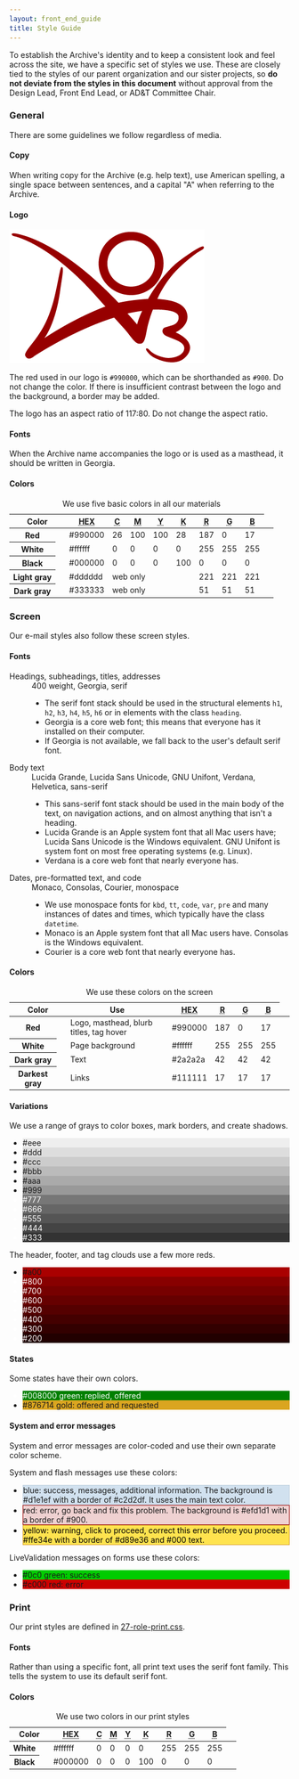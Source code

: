```yaml
---
layout: front_end_guide
title: Style Guide
---
```


To establish the Archive's identity and to keep a consistent look and feel across the site, we have a specific set of styles we use. These are closely tied to the styles of our parent organization and our sister projects, so **do not deviate from the styles in this document** without approval from the Design Lead, Front End Lead, or AD&T Committee Chair.

### General

There are some guidelines we follow regardless of media.

#### Copy

When writing copy for the Archive (e.g. help text), use American spelling, a single space between sentences, and a capital "A" when referring to the Archive.

#### Logo

![Archive logo](images/logo.png)

The red used in our logo is `#990000`, which can be shorthanded as `#900`. Do not change the color. If there is insufficient contrast between the logo and the background, a border may be added.

The logo has an aspect ratio of 117:80. Do not change the aspect ratio.

#### Fonts

When the Archive name accompanies the logo or is used as a masthead, it should be written in <span class="georgia serif">Georgia</span>.

#### Colors

<table summary="The five colors we use in our materials, and their hexadecimal, CMYK, and RGB values">
<caption>We use five basic colors in all our materials</caption>
<thead>
<tr>
<th scope="col" colspan="2">Color</th>
<th scope="col"><abbr title="hexadecimal">HEX</abbr></th>
<th scope="col"><abbr title="Cyan">C</abbr></th>
<th scope="col"><abbr title="Magenta">M</abbr></th>
<th scope="col"><abbr title="Yellow">Y</abbr></th>
<th scope="col"><abbr title="Key">K</abbr></th>
<th scope="col"><abbr title="Red">R</abbr></th>
<th scope="col"><abbr title="Green">G</abbr></th>
<th scope="col"><abbr title="Blue">B</abbr></th>
<td></td>
</tr>
</thead>
<tbody>
<tr>
<th scope="row">Red</th>
<td class="red color">&nbsp;</td>
<td>#990000</td>
<td>26</td>
<td>100</td>
<td>100</td>
<td>28</td>
<td>187</td>
<td>0</td>
<td>17</td>
<td class="red color">&nbsp;</td>
</tr>
<tr>
<th scope="row">White</th>
<td class="white color">&nbsp;</td>
<td>#ffffff</td>
<td>0</td>
<td>0</td>
<td>0</td>
<td>0</td>
<td>255</td>
<td>255</td>
<td>255</td>
<td class="white color">&nbsp;</td>
</tr>
<tr>
<th scope="row">Black</th>
<td class="black color">&nbsp;</td>
<td>#000000</td>
<td>0</td>
<td>0</td>
<td>0</td>
<td>100</td>
<td>0</td>
<td>0</td>
<td>0</td>
<td class="black color">&nbsp;</td>
</tr>
<tr>
<th scope="row">Light gray</th>
<td class="light-gray-ddd color">&nbsp;</td>
<td>#dddddd</td>
<td colspan="4">web only</td>
<td>221</td>
<td>221</td>
<td>221</td>
<td class="light-gray-ddd color">&nbsp;</td>
</tr>
<tr>
<th scope="row">Dark gray</th>
<td class="dark-gray-333 color">&nbsp;</td>
<td>#333333</td>
<td colspan="4">web only</td>
<td>51</td>
<td>51</td>
<td>51</td>
<td class="dark-gray-333 color">&nbsp;</td>
</tr>
</tbody>
</table>

### Screen

Our e-mail styles also follow these screen styles.

#### Fonts

<dl>
<dt>Headings, subheadings, titles, addresses</dt>
<dd>400 weight, <span class="georgia serif">Georgia</span>, <span class="serif">serif</span>
<ul><li>The serif font stack should be used in the structural elements <code>h1</code>, <code>h2</code>, <code>h3</code>, <code>h4</code>, <code>h5</code>, <code>h6</code> or in elements with the class <code>heading</code>.</li>
<li><span class="georgia serif">Georgia</span> is a core web font; this means that everyone has it installed on their computer.</li>
<li>If <span class="georgia serif">Georgia</span> is not available, we fall back to the user's default <span class="serif">serif</span> font.</li></ul></dd>
<dt>Body text</dt>
<dd><span class="lucida-grande sans-serif">Lucida Grande</span>, <span class="lucida-sans sans-serif">Lucida Sans Unicode</span>, <span class="gnu-unifont sans-serif">GNU Unifont</span>, <span class="verdana sans-serif">Verdana</span>, <span class="helvetica sans-serif">Helvetica</span>, <span class="sans-serif">sans-serif</span>
<ul><li>This sans-serif font stack should be used in the main body of the text, on navigation actions, and on almost anything that isn't a heading.</li>
<li><span class="lucida-grande sans-serif">Lucida Grande</span> is an Apple system font that all Mac users have; <span class="lucida-sans sans-serif">Lucida Sans Unicode</span> is the Windows equivalent. <span class="gnu-unifont sans-serif">GNU Unifont</span> is system font on most free operating systems (e.g. Linux).</li>
<li><span class="verdana sans-serif">Verdana</span> is a core web font that nearly everyone has.</li></ul></dd>
<dt>Dates, pre-formatted text, and code</dt>
<dd><span class="monaco monospace">Monaco</span>, <span class="consolas monospace">Consolas</span>, <span class="courier monospace">Courier</span>, <span class="monospace">monospace</span>
<ul><li>We use monospace fonts for <code>kbd</code>, <code>tt</code>, <code>code</code>, <code>var</code>, <code>pre</code> and many instances of dates and times, which typically have the class <code>datetime</code>.</li>
<li><span class="monaco monospace">Monaco</span> is an Apple system font that all Mac users have. <span class="consolas monospace">Consolas</span> is the Windows equivalent.</li>
<li><span class="courier monospace">Courier</span> is a core web font that nearly everyone has.</li></ul></dd>
</dl>

#### Colors

<table summary="The colors we use in our website, how they are used, and their hexadecimal and RGB values">
<caption>We use these colors on the screen</caption>
<thead>
<tr>
<th scope="col" colspan="2">Color</th>
<th scope="col">Use</th>
<th scope="col"><abbr title="hexadecimal">HEX</abbr></th>
<th scope="col"><abbr title="Red">R</abbr></th>
<th scope="col"><abbr title="Green">G</abbr></th>
<th scope="col"><abbr title="Blue">B</abbr></th>
<td></td>
</tr>
</thead>
<tbody>
<tr>
<th scope="row">Red</th>
<td class="red color">&nbsp;</td>
<td>Logo, masthead, blurb titles, tag hover</td>
<td>#990000</td>
<td>187</td>
<td>0</td>
<td>17</td>
<td class="red color">&nbsp;</td>
</tr>
<tr>
<th scope="row">White</th>
<td class="white color">&nbsp;</td>
<td>Page background</td>
<td>#ffffff</td>
<td>255</td>
<td>255</td>
<td>255</td>
<td class="white color">&nbsp;</td>
</tr>
<tr>
<th scope="row">Dark gray</th>
<td class="dark-gray-2a2a2a color">&nbsp;</td>
<td>Text</td>
<td>#2a2a2a</td>
<td>42</td>
<td>42</td>
<td>42</td>
<td class="dark-gray-2a2a2a color">&nbsp;</td>
</tr>
<tr>
<th scope="row">Darkest gray</th>
<td class="darkest-gray-111 color">&nbsp;</td>
<td>Links</td>
<td>#111111</td>
<td>17</td>
<td>17</td>
<td>17</td>
<td class="darkest-gray-111 color">&nbsp;</td>
</tr>
</tbody>
</table>

#### Variations

We use a range of grays to color boxes, mark borders, and create shadows.

<ul>
<li style="background:#eee">#eee</li>
<li style="background:#ddd">#ddd</li>
<li style="background:#ccc">#ccc</li>
<li style="background:#bbb">#bbb</li>
<li style="background:#aaa">#aaa</li>
<li style="background:#999">#999</li>
<li style="background:#777; color:#fff">#777</li>
<li style="background:#666; color:#fff">#666</li>
<li style="background:#555; color:#fff">#555</li>
<li style="background:#444; color:#fff">#444</li>
<li style="background:#333; color:#fff">#333</li>
</ul>

The header, footer, and tag clouds use a few more reds.

<ul>
<li style="background:#a00;">#a00</li>
<li style="background:#800; color:#fff">#800</li>
<li style="background:#700; color:#fff">#700</li>
<li style="background:#600; color:#fff">#600</li>
<li style="background:#500; color:#fff">#500</li>
<li style="background:#400; color:#fff">#400</li>
<li style="background:#300; color:#fff">#300</li>
<li style="background:#200; color:#fff">#200</li>
</ul>

#### States

Some states have their own colors.

<ul>
<li style="background:#008000; color: #fff;">#008000 green: replied, offered</li>
<li style="background:#daa520">#876714 gold: offered and requested</li>
</ul>

#### System and error messages

System and error messages are color-coded and use their own separate color scheme.

System and flash messages use these colors:

<ul>
<li style="background:#d1e1ef; border:1px solid #c2d2df">blue: success, messages, additional information. The background is #d1e1ef with a border of #c2d2df. It uses the main text color.</li>
<li style="background:#efd1d1; border: 1px solid #900">red: error, go back and fix this problem. The background is #efd1d1 with a border of #900.</li>
<li style="background:#ffe34e; border: 1px solid #d89e36; color: #000">yellow: warning, click to proceed, correct this error before you proceed. #ffe34e with a border of #d89e36 and #000 text.</li>
</ul>

LiveValidation messages on forms use these colors:

<ul>
<li style="background:#0c0">#0c0 green: success</li>
<li style="background:#c00">#c000 red: error</li>
</ul>

### Print

Our print styles are defined in [27-role-print.css](https://github.com/otwcode/otwarchive/blob/master/public/stylesheets/site/2.0/27-role-print.css).

#### Fonts

Rather than using a specific font, all print text uses the <span class="serif">serif</span> font family. This tells the system to use its default serif font.

#### Colors

<table summary="The two colors we use in our print materials, and their hexadecimal, CMYK, and RGB values">
<caption>We use two colors in our print styles</caption>
<thead>
<tr>
<th scope="col" colspan="2">Color</th>
<th scope="col"><abbr title="hexadecimal">HEX</abbr></th>
<th scope="col"><abbr title="Cyan">C</abbr></th>
<th scope="col"><abbr title="Magenta">M</abbr></th>
<th scope="col"><abbr title="Yellow">Y</abbr></th>
<th scope="col"><abbr title="Key">K</abbr></th>
<th scope="col"><abbr title="Red">R</abbr></th>
<th scope="col"><abbr title="Green">G</abbr></th>
<th scope="col"><abbr title="Blue">B</abbr></th>
<td></td>
</tr>
</thead>
<tbody>
<tr>
<th scope="row">White</th>
<td class="white color">&nbsp;</td>
<td>#ffffff</td>
<td>0</td>
<td>0</td>
<td>0</td>
<td>0</td>
<td>255</td>
<td>255</td>
<td>255</td>
<td class="white color">&nbsp;</td>
</tr>
<tr>
<th scope="row">Black</th>
<td class="black color">&nbsp;</td>
<td>#000000</td>
<td>0</td>
<td>0</td>
<td>0</td>
<td>100</td>
<td>0</td>
<td>0</td>
<td>0</td>
<td class="black color">&nbsp;</td>
</tr>
</tbody>
</table>
